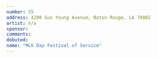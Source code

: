 ```yaml
---
number: 55
address: 4200 Gus Young Avenue, Baton Rouge, LA 70802
artist: n/a
sponsor:
comments: 
debuted:
name: "MLK Day Festival of Service"
---
```

